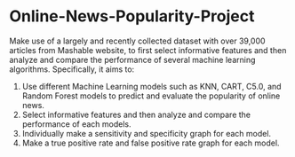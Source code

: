 # Online-News-Popularity-Project

Make use of a largely and recently collected dataset with over 39,000 articles from Mashable website, to first select informative features and then analyze and compare the performance of several machine learning algorithms. Specifically, it aims to:
1. Use different Machine Learning models such as KNN, CART, C5.0, and Random Forest models to predict and evaluate the popularity of online news.
2. Select informative features and then analyze and compare the performance of each models.
3. Individually make a sensitivity and specificity graph for each model.
4. Make a true positive rate and false positive rate graph for each model.
